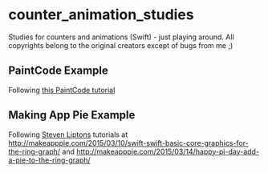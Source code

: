 # counter_animation_studies
Studies for counters and animations (Swift) - just playing around. All copyrights belong to the original creators except of bugs from me ;)

## PaintCode Example
Following [this PaintCode tutorial](http://www.paintcodeapp.com/news/animating-apple-watch-activity-rings-in-paintcode)

## Making App Pie Example 
Following [Steven Liptons](https://github.com/MakeAppPie) tutorials at http://makeapppie.com/2015/03/10/swift-swift-basic-core-graphics-for-the-ring-graph/ and http://makeapppie.com/2015/03/14/happy-pi-day-add-a-pie-to-the-ring-graph/
